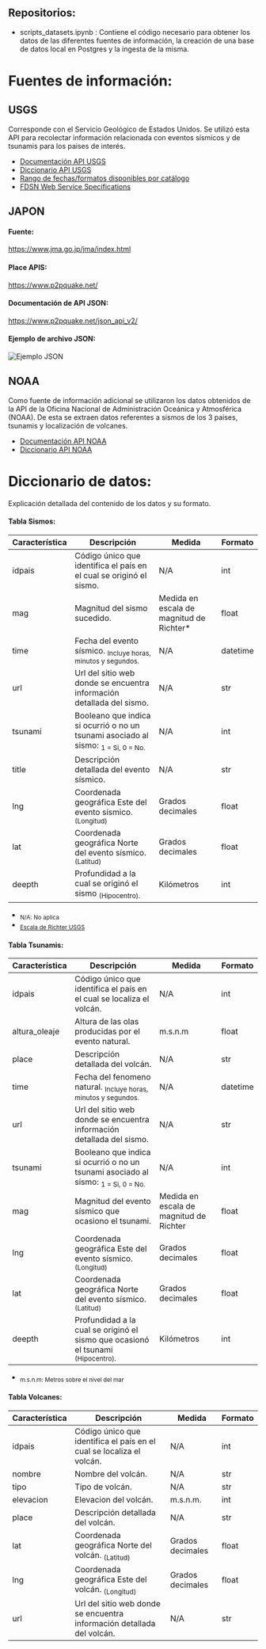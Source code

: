 ## Repositorios:
* scripts_datasets.ipynb : Contiene el código necesario para obtener los datos de las diferentes fuentes de información, la creación de una base de datos local en Postgres y la ingesta de la misma.

# Fuentes de información:
## USGS 
Corresponde con el Servicio Geológico de Estados Unidos. Se utilizó esta API para recolectar información relacionada con eventos sísmicos y de tsunamis para los paises de interés.
* [Documentación API USGS](https://earthquake.usgs.gov/fdsnws/event/1/)
* [Diccionario API USGS](https://earthquake.usgs.gov/data/comcat/index.php#tsunami)
* [Rango de fechas/formatos disponibles por catálogo](https://earthquake.usgs.gov/data/comcat/catalog/us/)
* [FDSN	Web	Service	Specifications](http://www.fdsn.org/webservices/FDSN-WS-Specifications-1.0.pdf)

## JAPON
#### Fuente:
https://www.jma.go.jp/jma/index.html
#### Place APIS:
https://www.p2pquake.net/
#### Documentación de API JSON:
https://www.p2pquake.net/json_api_v2/
#### Ejemplo de archivo JSON:
![Ejemplo JSON](https://user-images.githubusercontent.com/104787036/203128755-af6ed777-dfcd-4df5-bc67-ba593bfa9443.JPG)

## NOAA
Como fuente de información adicional se utilizaron los datos obtenidos de la API de la Oficina Nacional de Administración Oceánica y Atmosférica (NOAA). De esta se extraen datos referentes a sismos de los 3 paises, tsunamis y localización de volcanes.
* [Documentación API NOAA](https://www.ngdc.noaa.gov/hazel/view/swagger#/)
* [Diccionario API NOAA](https://www.ngdc.noaa.gov/hazel/view/about)

# Diccionario de datos:
Explicación detallada del contenido de los datos y su formato.

#### Tabla Sismos: 
  | **Característica** | **Descripción** | **Medida** | **Formato** |
  | --- | --- | --- | --- |
  | idpais | Código único que identifica el país en el cual se originó el sismo. | N/A | int |
  | mag | Magnitud del sismo sucedido. | Medida en escala de magnitud de Richter* | float |
  | time | Fecha del evento sísmico. <sub>Incluye horas, minutos y segundos.</sub> | N/A | datetime |
  | url | Url del sitio web donde se encuentra información detallada del sismo. | N/A | str |
  | tsunami | Booleano que indica si ocurrió o no un tsunami asociado al sismo: <sub>1 = Si, 0 = No.</sub> | N/A | int |
  | title | Descripción detallada del evento sísmico. | N/A | str |
  | lng | Coordenada geográfica Este del evento sísmico. <sub>(Longitud)</sub> | Grados decimales | float |
  | lat | Coordenada geográfica Norte del evento sísmico. <sub>(Latitud)</sub> | Grados decimales | float |
  | deepth | Profundidad a la cual se originó el sismo <sub>(Hipocentro).</sub> | Kilómetros | int |
 
 * <sub>N/A: No aplica</sub>
 * <sub>[Escala de Richter USGS](https://www.usgs.gov/faqs/moment-magnitude-richter-scale-what-are-different-magnitude-scales-and-why-are-there-so-many)
 
 #### Tabla Tsunamis:
  | **Característica** | **Descripción** | **Medida** | **Formato** |
  | --- | --- | --- | --- |
  | idpais | Código único que identifica el país en el cual se localiza el volcán. | N/A | int |
  | altura_oleaje | Altura de las olas producidas por el evento natural. | m.s.n.m | float |
  | place | Descripción detallada del volcán. | N/A | str |
  | time | Fecha del fenomeno natural. <sub>Incluye horas, minutos y segundos.</sub> | N/A | datetime |
  | url | Url del sitio web donde se encuentra información detallada del sismo. | N/A | str |
  | tsunami | Booleano que indica si ocurrió o no un tsunami asociado al sismo: <sub>1 = Si, 0 = No.</sub> | N/A | int |
  | mag | Magnitud del evento sísmico que ocasiono el tsunami. | Medida en escala de magnitud de Richter | float |
  | lng | Coordenada geográfica Este del evento sísmico. <sub>(Longitud)</sub> | Grados decimales | float |
  | lat | Coordenada geográfica Norte del evento sísmico. <sub>(Latitud)</sub> | Grados decimales | float |
  | deepth | Profundidad a la cual se originó el sismo que ocasionó el tsunami <sub>(Hipocentro).</sub> | Kilómetros | int |
  
 * <sub>m.s.n.m: Metros sobre el nivel del mar</sub>
 
 #### Tabla Volcanes:
  | **Característica** | **Descripción** | **Medida** | **Formato** |
  | --- | --- | --- | --- |
  | idpais | Código único que identifica el país en el cual se localiza el volcán. | N/A | int |
  | nombre | Nombre del volcán. | N/A | str |
  | tipo | Tipo de volcán. | N/A | str |
  | elevacion | Elevacion del volcán. | m.s.n.m. | int |
  | place | Descripción detallada del volcán. | N/A | str |
  | lat | Coordenada geográfica Norte del volcán. <sub>(Latitud)</sub> | Grados decimales | float |
  | lng | Coordenada geográfica Este del volcán. <sub>(Longitud)</sub> | Grados decimales | float |
  | url | Url del sitio web donde se encuentra información detallada del volcán. | N/A | str |
  
